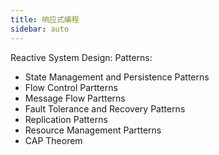 ```yaml
---
title: 响应式编程
sidebar: auto
---
```


Reactive System Design: Patterns:

* State Management and Persistence Patterns
* Flow Control Partterns
* Message Flow Partterns
* Fault Tolerance and Recovery Patterns
* Replication Patterns
* Resource Management Partterns
* CAP Theorem
